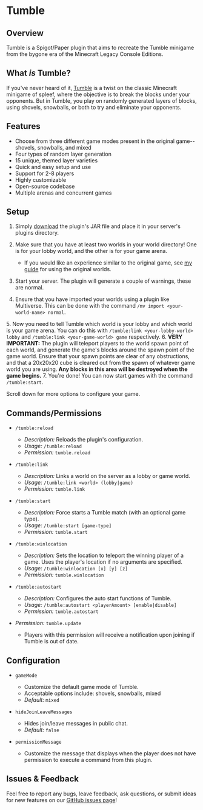 # Tumble  

## Overview  

Tumble is a Spigot/Paper plugin that aims to recreate the Tumble minigame from the bygone era of the Minecraft Legacy Console Editions.  

## What *is* Tumble?

If you've never heard of it, [Tumble](https://minecraft.wiki/w/Tumble) is a twist on the classic Minecraft minigame of spleef, where the objective is to break the blocks under your opponents. But in Tumble, you play on randomly generated layers of blocks, using shovels, snowballs, or both to try and eliminate your opponents.

## Features  

- Choose from three different game modes present in the original game--shovels, snowballs, and mixed  
- Four types of random layer generation  
- 15 unique, themed layer varieties
- Quick and easy setup and use
- Support for 2-8 players  
- Highly customizable  
- Open-source codebase  
- Multiple arenas and concurrent games

## Setup

1. Simply [download](https://github.com/MylesAndMore/Tumble/releases) the plugin's JAR file and place it in your server's plugins directory.
2. Make sure that you have at least two worlds in your world directory! One is for your lobby world, and the other is for your game arena.  

    - If you would like an experience similar to the original game, see [my guide](https://github.com/MylesAndMore/tumble/blob/main/og-guide.md) for using the original worlds.  

3. Start your server. The plugin will generate a couple of warnings, these are normal.
4. Ensure that you have imported your worlds using a plugin like Multiverse. This can be done with the command ```/mv import <your-world-name> normal```.

[//]: # (TODO: finish this once config system is done)
5. Now you need to tell Tumble which world is your lobby and which world is your game arena. You can do this with  ```/tumble:link <your-lobby-world> lobby``` and ```/tumble:link <your-game-world> game``` respectively.
6. **VERY IMPORTANT:** The plugin will teleport players to the world spawn point of each world, and generate the game's blocks around the spawn point of the game world. Ensure that your spawn points are clear of any obstructions, and that a 20x20x20 cube is cleared out from the spawn of whatever game world you are using. **Any blocks in this area will be destroyed when the game begins.**
7. You're done! You can now start games with the command ```/tumble:start```.

Scroll down for more options to configure your game.  

## Commands/Permissions

- ```/tumble:reload```

  - *Description:* Reloads the plugin's configuration.
  - *Usage:* ```/tumble:reload```
  - *Permission:* ```tumble.reload```
- ```/tumble:link```
  - *Description:* Links a world on the server as a lobby or game world.
  - *Usage:* ```/tumble:link <world> (lobby|game)```
  - *Permission:* ```tumble.link```
- ```/tumble:start```
  - *Description:* Force starts a Tumble match (with an optional game type).
  - *Usage:* ```/tumble:start [game-type]```
  - *Permission:* ```tumble.start```
- ```/tumble:winlocation```
  - *Description:* Sets the location to teleport the winning player of a game. Uses the player's location if no arguments are specified.
  - *Usage:* ```/tumble:winlocation [x] [y] [z]```
  - *Permission:* ```tumble.winlocation```
- ```/tumble:autostart```
  - *Description:* Configures the auto start functions of Tumble.
  - *Usage:* ```/tumble:autostart <playerAmount> [enable|disable]```
  - *Permission:* ```tumble.autostart```
- *Permission:* ```tumble.update```
  - Players with this permission will receive a notification upon joining if Tumble is out of date.

## Configuration  

- ```gameMode```  
  - Customize the default game mode of Tumble.  
  - Acceptable options include: shovels, snowballs, mixed  
  - *Default:* ```mixed```  

- ```hideJoinLeaveMessages```  
  - Hides join/leave messages in public chat.  
  - *Default:* ```false```  

- ```permissionMessage```  
  - Customize the message that displays when the player does not have permission to execute a command from this plugin.  

## Issues & Feedback  

Feel free to report any bugs, leave feedback, ask questions, or submit ideas for new features on our [GitHub issues page](https://github.com/MylesAndMore/tumble/issues/new)!  
